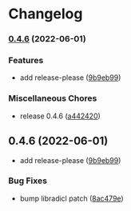 # Changelog

### [0.4.6](https://github.com/COMBINE-lab/libradicl/compare/v0.1.0...v0.4.6) (2022-06-01)


### Features

* add release-please ([9b9eb99](https://github.com/COMBINE-lab/libradicl/commit/9b9eb9980d74c0f9e9958bb5d1ac7d679e434ac4))


### Miscellaneous Chores

* release 0.4.6 ([a442420](https://github.com/COMBINE-lab/libradicl/commit/a442420e92650d614ca16401214842735e0b2a51))

## 0.4.6 (2022-06-01)

* add release-please ([9b9eb99](https://github.com/COMBINE-lab/libradicl/commit/9b9eb9980d74c0f9e9958bb5d1ac7d679e434ac4))

### Bug Fixes

* bump libradicl patch ([8ac479e](https://github.com/COMBINE-lab/alevin-fry/commit/8ac479e95b09e917d8678d5aa1d91f646b3a0001))
